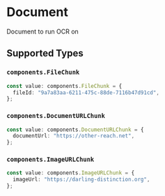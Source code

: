 # Document

Document to run OCR on


## Supported Types

### `components.FileChunk`

```typescript
const value: components.FileChunk = {
  fileId: "9a7a83aa-6211-475c-88de-7116b47d91cd",
};
```

### `components.DocumentURLChunk`

```typescript
const value: components.DocumentURLChunk = {
  documentUrl: "https://other-reach.net",
};
```

### `components.ImageURLChunk`

```typescript
const value: components.ImageURLChunk = {
  imageUrl: "https://darling-distinction.org",
};
```

